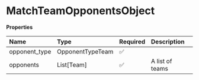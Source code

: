 # MatchTeamOpponentsObject

**Properties**

| Name          | Type             | Required | Description     |
| :------------ | :--------------- | :------- | :-------------- |
| opponent_type | OpponentTypeTeam | ✅       |                 |
| opponents     | List[Team]       | ✅       | A list of teams |

